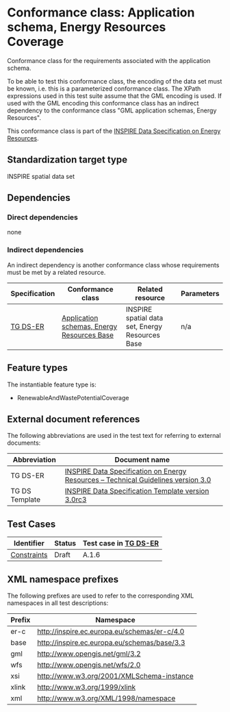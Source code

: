 # Conformance class: Application schema, Energy Resources Coverage

Conformance class for the requirements associated with the application schema. 

To be able to test this conformance class, the encoding of the data set must be known, i.e. this is a parameterized conformance class. The XPath expressions used in this test suite assume that the GML encoding is used. If used with the GML encoding this conformance class has an indirect dependency to the conformance class "GML application schemas, Energy Resources".

This conformance class is part of the [INSPIRE Data Specification on Energy Resources](../README.md).

## Standardization target type

INSPIRE spatial data set

## Dependencies

### Direct dependencies

none

### Indirect dependencies

An indirect dependency is another conformance class whose requirements must be met by a related resource.

| Specification | Conformance class | Related resource | Parameters |
| ------------- | ----------------- | ---------------- | ---------- |
| [TG DS-ER](./README.md#ref_TG_DS_ER) | [Application schemas, Energy Resources Base](../er-as/README.md) | INSPIRE spatial data set, Energy Resources Base | n/a |
 
## Feature types <a name="feature-types"></a>

The instantiable feature type is:

* RenewableAndWastePotentialCoverage


## External document references

The following abbreviations are used in the test text for referring to external documents:

Abbreviation                     | Document name
-------------------------------- | --------------------------------------------------
TG DS-ER <a name="ref_TG_DS_ER"></a>   | [INSPIRE Data Specification on Energy Resources – Technical Guidelines version 3.0](http://inspire.ec.europa.eu/documents/Data_Specifications/INSPIRE_DataSpecification_ER_v3.0.pdf)
TG DS Template <a name="ref_TG_DS_tmpl"></a>   | [INSPIRE Data Specification Template version 3.0rc3](http://inspire.jrc.ec.europa.eu/documents/Data_Specifications/INSPIRE_DataSpecification_Template_v3.0rc3.pdf)

## Test Cases

| Identifier                                                        | Status   | Test case in [TG DS-ER](#ref_TG_DS_ER)  |
| ----------------------------------------------------------------- | -------- | ------------ |
| [Constraints](./constraints.md)  | Draft  | A.1.6  |


## XML namespace prefixes <a name="namespaces"></a>

The following prefixes are used to refer to the corresponding XML namespaces in all test descriptions:

Prefix         | Namespace
-------------- | -------------------------------------------------
er-c		  	   | http://inspire.ec.europa.eu/schemas/er-c/4.0
base           | http://inspire.ec.europa.eu/schemas/base/3.3
gml            | http://www.opengis.net/gml/3.2
wfs            | http://www.opengis.net/wfs/2.0
xsi            | http://www.w3.org/2001/XMLSchema-instance
xlink          | http://www.w3.org/1999/xlink
xml            | http://www.w3.org/XML/1998/namespace

